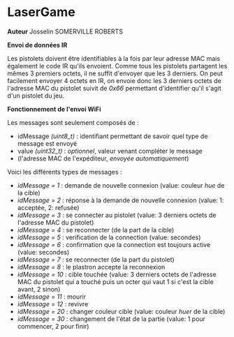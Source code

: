 # LaserGame

**Auteur**
Josselin SOMERVILLE ROBERTS


**Envoi de données IR**

Les pistolets doivent être identifiables à la fois par leur adresse MAC mais également le code IR qu'ils envoient. Comme tous les pistolets partagent les mêmes 3 premiers octets, il ne suffit d'envoyer que les 3 derniers. On peut facilement envoyer 4 octets en IR, on envoie donc les 3 derniers octets de l'adresse MAC du pistolet suivit de *0x66* permettant d'identifier qu'il s'agit d'un pistolet du jeu.

**Fonctionnement de l'envoi WiFi**

Les messages sont seulement composés de :
- idMessage *(uint8_t)* : identifiant permettant de savoir quel type de message est envoyé
- value *(uint32_t)* : *optionnel*, valeur venant compléter le message
- (l'adresse MAC de l'expéditeur, *envoyée automatiquement*)

Voici les différents types de messages :
- *idMessage = 1* : demande de nouvelle connexion (value: couleur *hue* de la cible)
- *idMessage = 2* : réponse à la demande de nouvelle connexion (value: 1: acceptée, 2: refusée)
- *idMessage = 3* : se connecter au pistolet (value: 3 derniers octets de l'adresse MAC du pistolet)
- *idMessage = 4* : se reconnecter (de la part de la cible)
- *idMessage = 5* : verification de la connection (value: secondes)
- *idMessage = 6* : confirmation que la connection est toujours active (value: secondes)
- *idMessage = 7* : se reconnecter (de la part du pistolet)
- *idMessage = 8* : le plastron accepte la reconnexion
- *idMessage = 10* : cible touchée (value: 3 derniers octets de l'adresse MAC du pistolet qui a touché puis un octer qui vaut 1 si c'est la cible avant, 2 sinon)
- *idMessage = 11* : mourir
- *idMessage = 12* : revivre
- *idMessage = 20* : changer couleur cible (value: couleur *huer* de la cible)
- *idMessage = 30* : changement de l'état de la partie (value: 1 pour commencer, 2 pour finir)
